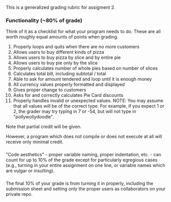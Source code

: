 This is a generalized grading rubric for assigment 2.  

### Functionality (~80% of grade)

Think of it as a checklist for what your program needs to do.  These are all worth roughly equal amounts of points when grading.

1. Properly loops and quits when there are no more customers
2. Allows users to buy different kinds of pizza
2. Allows users to buy pizza by slice and by entire pie
2. Allows users to buy pie only by the slice
2. Properly calculates number of whole pies based on number of slices
2. Calculates total bill, including subtotal / total
2. Able to ask for amount tendered and loop until it is enough money
2. All currency values properly formatted and displayed
2. Gives proper change to customers
2. Asks for and correctly calculates Pie Card discounts
2. Properly handles invalid or unexpected values.  NOTE: You may assume that all values will be of the correct type.  For example, if you expect 1 or 2, the grader may try typing in 7 or -54, but will not type in "pollywollydoodle".

Note that partial credit will be given.

However, a program which does not compile or does not execute at all will receive only minimal credit.

### 

"Code aesthetics" - proper variable naming, proper indentation, etc. - can count for up to 10% of the grade except for particularly egregious cases (e.g., turning in your entire assignment on one line, or variable names which are vulgar or insulting).

###

The final 10% of your grade is from turning it in properly, including the submission sheet and setting only the proper users as collaborators on your private repo.




